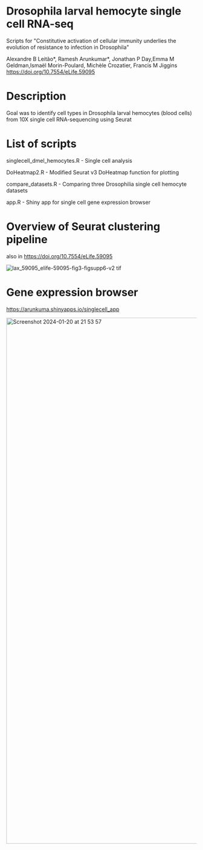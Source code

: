 # Drosophila larval hemocyte single cell RNA-seq
Scripts for "Constitutive activation of cellular immunity underlies the evolution of resistance to infection in Drosophila"

Alexandre B Leitão*, Ramesh Arunkumar*, Jonathan P Day,Emma M Geldman,Ismaël Morin-Poulard, Michèle Crozatier, Francis M Jiggins 
https://doi.org/10.7554/eLife.59095

# Description
Goal was to identify cell types in Drosophila larval hemocytes (blood cells) from 10X single cell RNA-sequencing using Seurat

# List of scripts

singlecell_dmel_hemocytes.R - Single cell analysis

DoHeatmap2.R - Modified Seurat v3 DoHeatmap function for plotting

compare_datasets.R - Comparing three Drosophilia single cell hemocyte datasets

app.R - Shiny app for single cell gene expression browser

# Overview of Seurat clustering pipeline 
also in https://doi.org/10.7554/eLife.59095

![lax_59095_elife-59095-fig3-figsupp6-v2 tif](https://github.com/arunkumarramesh/dmel_scRNA_hemocyte/assets/23363383/7558021d-a96e-40fc-bb7e-738795f489c8)

# Gene expression browser
https://arunkuma.shinyapps.io/singlecell_app

<img width="1391" alt="Screenshot 2024-01-20 at 21 53 57" src="https://github.com/arunkumarramesh/dmel_scRNA_hemocyte/assets/23363383/e7e1b78e-22db-42a7-b92a-c70bb0cf9505">




